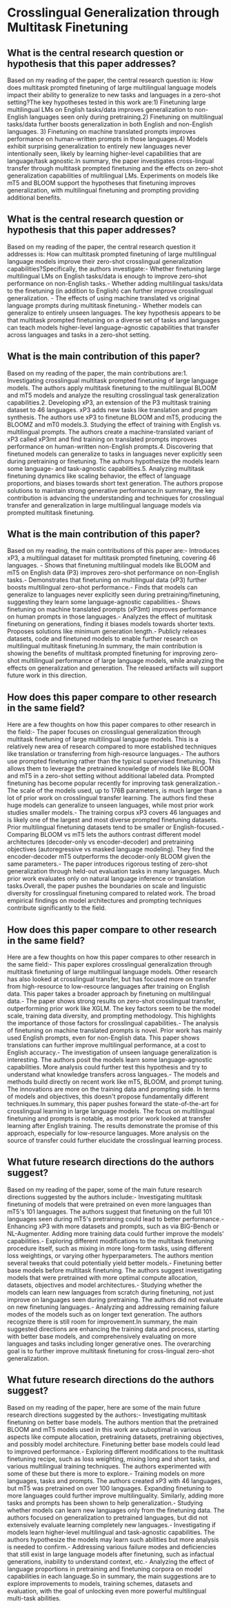 # Crosslingual Generalization through Multitask Finetuning

## What is the central research question or hypothesis that this paper addresses?

Based on my reading of the paper, the central research question is: How does multitask prompted finetuning of large multilingual language models impact their ability to generalize to new tasks and languages in a zero-shot setting?The key hypotheses tested in this work are:1) Finetuning large multilingual LMs on English tasks/data improves generalization to non-English languages seen only during pretraining.2) Finetuning on multilingual tasks/data further boosts generalization in both English and non-English languages. 3) Finetuning on machine translated prompts improves performance on human-written prompts in those languages.4) Models exhibit surprising generalization to entirely new languages never intentionally seen, likely by learning higher-level capabilities that are language/task agnostic.In summary, the paper investigates cross-lingual transfer through multitask prompted finetuning and the effects on zero-shot generalization capabilities of multilingual LMs. Experiments on models like mT5 and BLOOM support the hypotheses that finetuning improves generalization, with multilingual finetuning and prompting providing additional benefits.


## What is the central research question or hypothesis that this paper addresses?

Based on my reading of the paper, the central research question it addresses is: How can multitask prompted finetuning of large multilingual language models improve their zero-shot crosslingual generalization capabilities?Specifically, the authors investigate:- Whether finetuning large multilingual LMs on English tasks/data is enough to improve zero-shot performance on non-English tasks.- Whether adding multilingual tasks/data to the finetuning (in addition to English) can further improve crosslingual generalization. - The effects of using machine translated vs original language prompts during multitask finetuning.- Whether models can generalize to entirely unseen languages. The key hypothesis appears to be that multitask prompted finetuning on a diverse set of tasks and languages can teach models higher-level language-agnostic capabilities that transfer across languages and tasks in a zero-shot setting.


## What is the main contribution of this paper?

Based on my reading of the paper, the main contributions are:1. Investigating crosslingual multitask prompted finetuning of large language models. The authors apply multitask finetuning to the multilingual BLOOM and mT5 models and analyze the resulting crosslingual task generalization capabilities.2. Developing xP3, an extension of the P3 multitask training dataset to 46 languages. xP3 adds new tasks like translation and program synthesis. The authors use xP3 to finetune BLOOM and mT5, producing the BLOOMZ and mT0 models.3. Studying the effect of training with English vs. multilingual prompts. The authors create a machine-translated variant of xP3 called xP3mt and find training on translated prompts improves performance on human-written non-English prompts.4. Discovering that finetuned models can generalize to tasks in languages never explicitly seen during pretraining or finetuning. The authors hypothesize the models learn some language- and task-agnostic capabilities.5. Analyzing multitask finetuning dynamics like scaling behavior, the effect of language proportions, and biases towards short text generation. The authors propose solutions to maintain strong generative performance.In summary, the key contribution is advancing the understanding and techniques for crosslingual transfer and generalization in large multilingual language models via prompted multitask finetuning.


## What is the main contribution of this paper?

Based on my reading, the main contributions of this paper are:- Introduces xP3, a multilingual dataset for multitask prompted finetuning, covering 46 languages. - Shows that finetuning multilingual models like BLOOM and mT5 on English data (P3) improves zero-shot performance on non-English tasks.- Demonstrates that finetuning on multilingual data (xP3) further boosts multilingual zero-shot performance.- Finds that models can generalize to languages never explicitly seen during pretraining/finetuning, suggesting they learn some language-agnostic capabilities.- Shows finetuning on machine translated prompts (xP3mt) improves performance on human prompts in those languages.- Analyzes the effect of multitask finetuning on generations, finding it biases models towards shorter texts. Proposes solutions like minimum generation length.- Publicly releases datasets, code and finetuned models to enable further research on multilingual multitask finetuning.In summary, the main contribution is showing the benefits of multitask prompted finetuning for improving zero-shot multilingual performance of large language models, while analyzing the effects on generalization and generation. The released artifacts will support future work in this direction.


## How does this paper compare to other research in the same field?

Here are a few thoughts on how this paper compares to other research in the field:- The paper focuses on crosslingual generalization through multitask finetuning of large multilingual language models. This is a relatively new area of research compared to more established techniques like translation or transferring from high-resource languages.- The authors use prompted finetuning rather than the typical supervised finetuning. This allows them to leverage the pretrained knowledge of models like BLOOM and mT5 in a zero-shot setting without additional labeled data. Prompted finetuning has become popular recently for improving task generalization.- The scale of the models used, up to 176B parameters, is much larger than a lot of prior work on crosslingual transfer learning. The authors find these huge models can generalize to unseen languages, while most prior work studies smaller models.- The training corpus xP3 covers 46 languages and is likely one of the largest and most diverse prompted finetuning datasets. Prior multilingual finetuning datasets tend to be smaller or English-focused.- Comparing BLOOM vs mT5 lets the authors contrast different model architectures (decoder-only vs encoder-decoder) and pretraining objectives (autoregressive vs masked language modeling). They find the encoder-decoder mT5 outperforms the decoder-only BLOOM given the same parameters.- The paper introduces rigorous testing of zero-shot generalization through held-out evaluation tasks in many languages. Much prior work evaluates only on natural language inference or translation tasks.Overall, the paper pushes the boundaries on scale and linguistic diversity for crosslingual finetuning compared to related work. The broad empirical findings on model architectures and prompting techniques contribute significantly to the field.


## How does this paper compare to other research in the same field?

Here are a few thoughts on how this paper compares to other research in the same field:- This paper explores crosslingual generalization through multitask finetuning of large multilingual language models. Other research has also looked at crosslingual transfer, but has focused more on transfer from high-resource to low-resource languages after training on English data. This paper takes a broader approach by finetuning on multilingual data.- The paper shows strong results on zero-shot crosslingual transfer, outperforming prior work like XGLM. The key factors seem to be the model scale, training data diversity, and prompting methodology. This highlights the importance of those factors for crosslingual capabilities.- The analysis of finetuning on machine translated prompts is novel. Prior work has mainly used English prompts, even for non-English data. This paper shows translations can further improve multilingual performance, at a cost to English accuracy.- The investigation of unseen language generalization is interesting. The authors posit the models learn some language-agnostic capabilities. More analysis could further test this hypothesis and try to understand what knowledge transfers across languages.- The models and methods build directly on recent work like mT5, BLOOM, and prompt tuning. The innovations are more on the training data and prompting side. In terms of models and objectives, this doesn't propose fundamentally different techniques.In summary, this paper pushes forward the state-of-the-art for crosslingual learning in large language models. The focus on multilingual finetuning and prompts is notable, as most prior work looked at transfer learning after English training. The results demonstrate the promise of this approach, especially for low-resource languages. More analysis on the source of transfer could further elucidate the crosslingual learning process.


## What future research directions do the authors suggest?

Based on my reading of the paper, some of the main future research directions suggested by the authors include:- Investigating multitask finetuning of models that were pretrained on even more languages than mT5's 101 languages. The authors suggest that finetuning on the full 101 languages seen during mT5's pretraining could lead to better performance.- Enhancing xP3 with more datasets and prompts, such as via BIG-Bench or NL-Augmenter. Adding more training data could further improve the models' capabilities.- Exploring different modifications to the multitask finetuning procedure itself, such as mixing in more long-form tasks, using different loss weightings, or varying other hyperparameters. The authors mention several tweaks that could potentially yield better models.- Finetuning better base models before multitask finetuning. The authors suggest investigating models that were pretrained with more optimal compute allocation, datasets, objectives and model architectures.- Studying whether the models can learn new languages from scratch during finetuning, not just improve on languages seen during pretraining. The authors did not evaluate on new finetuning languages.- Analyzing and addressing remaining failure modes of the models such as on longer text generation. The authors recognize there is still room for improvement.In summary, the main suggested directions are enhancing the training data and process, starting with better base models, and comprehensively evaluating on more languages and tasks including longer generative ones. The overarching goal is to further improve multitask finetuning for cross-lingual zero-shot generalization.


## What future research directions do the authors suggest?

Based on my reading of the paper, here are some of the main future research directions suggested by the authors:- Investigating multitask finetuning on better base models. The authors mention that the pretrained BLOOM and mT5 models used in this work are suboptimal in various aspects like compute allocation, pretraining datasets, pretraining objectives, and possibly model architecture. Finetuning better base models could lead to improved performance.- Exploring different modifications to the multitask finetuning recipe, such as loss weighting, mixing long and short tasks, and various multilingual training techniques. The authors experimented with some of these but there is more to explore.- Training models on more languages, tasks and prompts. The authors created xP3 with 46 languages, but mT5 was pretrained on over 100 languages. Expanding finetuning to more languages could further improve multilinguality. Similarly, adding more tasks and prompts has been shown to help generalization.- Studying whether models can learn new languages only from the finetuning data. The authors focused on generalization to pretrained languages, but did not extensively evaluate learning completely new languages.- Investigating if models learn higher-level multilingual and task-agnostic capabilities. The authors hypothesize the models may learn such abilities but more analysis is needed to confirm.- Addressing various failure modes and deficiencies that still exist in large language models after finetuning, such as infactual generations, inability to understand context, etc.- Analyzing the effect of language proportions in pretraining and finetuning corpora on model capabilities in each language.So in summary, the main suggestions are to explore improvements to models, training schemes, datasets and evaluation, with the goal of unlocking even more powerful multilingual multi-task abilities.
